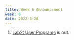 ```yaml
---
title: Week 6 Announcement
week: 6
date: 2022-3-28
---
```


1. [Lab2: User Programs](https://alfredthiel.gitbook.io/pintosbook/project-description/lab2-user-programs) is out.
